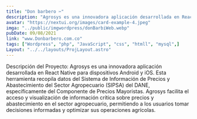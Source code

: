 ```yaml
---
title: "Don barbero ✂️"
description: "Agrosys es una innovadora aplicación desarrollada en React Native para dispositivos Android y iOS. Esta herramienta recopila"
avatar: "https://nextui.org/images/card-example-4.jpeg"
imga: "../public/imgwordpress/donBarbiWeb.webp"
pubDate: 09/08/2021
link: "www.Donbarbero.com.co"
tags: ["Wordpress", "php", "JavaScript", "css", "htmll", "mysql",]
Layout: "../../layouts/ProjLayout.astro"
---
```


Descripción del Proyecto:
Agrosys es una innovadora aplicación desarrollada en React Native para dispositivos Android y iOS. Esta herramienta recopila datos del Sistema de Información de Precios y Abastecimiento del Sector Agropecuario (SIPSA) del DANE, específicamente del Componente de Precios Mayoristas. Agrosys facilita el acceso y visualización de información crítica sobre precios y abastecimiento en el sector agropecuario, permitiendo a los usuarios tomar decisiones informadas y optimizar sus operaciones agrícolas.